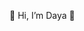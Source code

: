 👋 Hi, I’m Daya 💞️



<!---
dayamuwu/dayamuwu is a ✨ special ✨ repository because its `README.md` (this file) appears on your GitHub profile.
You can click the Preview link to take a look at your changes.
--->
